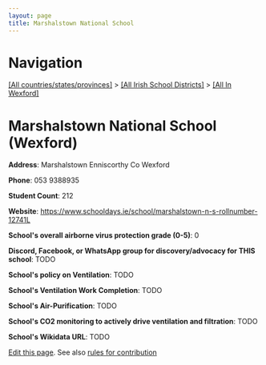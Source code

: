 ```yaml
---
layout: page
title: Marshalstown National School
---
```

# Navigation

[[All countries/states/provinces]](../../..) > [[All Irish School Districts]](../..) > [[All In Wexford]](..)

# Marshalstown National School (Wexford)

**Address**: Marshalstown Enniscorthy Co Wexford

**Phone**: 053 9388935

**Student Count**: 212

**Website**: <https://www.schooldays.ie/school/marshalstown-n-s-rollnumber-12741L>

**School's overall airborne virus protection grade (0-5)**: 0

**Discord, Facebook, or WhatsApp group for discovery/advocacy for THIS school**: TODO

**School's policy on Ventilation**: TODO

**School's Ventilation Work Completion**: TODO

**School's Air-Purification**: TODO

**School's CO2 monitoring to actively drive ventilation and filtration**: TODO

**School's Wikidata URL**: TODO


[Edit this page](https://github.com/ventilate-schools/Ireland/edit/main/./Wexford/Marshalstown_National_School.md). See also [rules for contribution](../../../contribution-rules/)